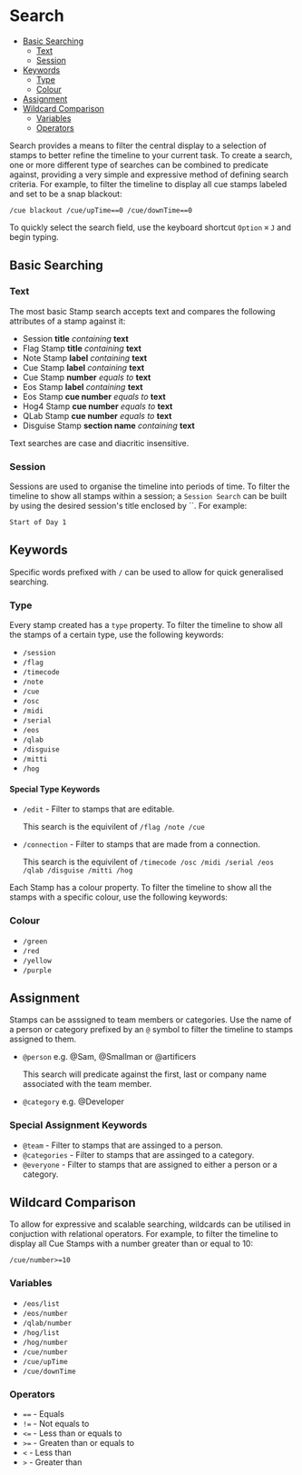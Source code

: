 # Search

- [Basic Searching](#basic-searching)
    - [Text](#text)
    - [Session](#session)
- [Keywords](#keywords)
    - [Type](#type)
    - [Colour](#colour)
- [Assignment](#assignment)
- [Wildcard Comparison](#wildcard-comparison)
	- [Variables](#variables)
    - [Operators](#operators)

Search provides a means to filter the central display to a selection of stamps to better refine the timeline to your current task.
To create a search, one or more different type of searches can be combined to predicate against, providing a very simple and expressive method of defining search criteria.
For example, to filter the timeline to display all cue stamps labeled and set to be a snap blackout:

`/cue blackout /cue/upTime==0 /cue/downTime==0`

To quickly select the search field, use the keyboard shortcut `Option` `⌘` `J` and begin typing.

<a name="basic-searching"></a>
## Basic Searching

<a name="text"></a>
### Text
The most basic Stamp search accepts text and compares the following attributes of a stamp against it:
- Session **title** *containing* **text**
- Flag Stamp **title** *containing* **text**
- Note Stamp **label** *containing* **text**
- Cue Stamp **label** *containing* **text**
- Cue Stamp **number** *equals to* **text**
- Eos Stamp **label** *containing* **text**
- Eos Stamp **cue number** *equals to* **text**
- Hog4 Stamp **cue number** *equals to* **text**
- QLab Stamp **cue number** *equals to* **text**
- Disguise Stamp **section name** *containing* **text**

Text searches are case and diacritic insensitive.

<a name="session"></a>
### Session
Sessions are used to organise the timeline into periods of time. 
To filter the timeline to show all stamps within a session; a `Session Search` can be built by using the desired session's title enclosed by ``.
For example:

``Start of Day 1``

<a name="keywords"></a>
## Keywords
Specific words prefixed with `/` can be used to allow for quick generalised searching.
<a name="type"></a>
### Type
Every stamp created has a `type` property.
To filter the timeline to show all the stamps of a certain type, use the following keywords:
- `/session`
- `/flag`
- `/timecode`
- `/note`
- `/cue`
- `/osc`
- `/midi`
- `/serial`
- `/eos`
- `/qlab`
- `/disguise`
- `/mitti`
- `/hog`

#### Special Type Keywords
- `/edit` - Filter to stamps that are editable.

    This search is the equivilent of `/flag /note /cue`
    
- `/connection` - Filter to stamps that are made from a connection.

    This search is the equivilent of `/timecode /osc /midi /serial /eos /qlab /disguise /mitti /hog`

<a name="colour"></a>
Each Stamp has a colour property. To filter the timeline to show all the stamps with a specific colour, use the following keywords:
### Colour
- `/green`
- `/red`
- `/yellow`
- `/purple`

<a name="assinnment"></a>
## Assignment
Stamps can be asssigned to team members or categories. 
Use the name of a person or category prefixed by an `@` symbol to filter the timeline to stamps assigned to them.
- `@person` e.g. @Sam, @Smallman or @artificers

	This search will predicate against the first, last or company name associated with the team member.

- `@category` e.g. @Developer

### Special Assignment Keywords
- `@team` - Filter to stamps that are assinged to a person.
- `@categories` - Filter to stamps that are assinged to a category.
- `@everyone` - Filter to stamps that are assigned to either a person or a category.

<a name="wildcard-comparison"></a>
## Wildcard Comparison
To allow for expressive and scalable searching, wildcards can be utilised in conjuction with relational operators.
For example, to filter the timeline to display all Cue Stamps with a number greater than or equal to 10:

`/cue/number>=10`

<a name="variables"></a>
### Variables
- `/eos/list`
- `/eos/number`
- `/qlab/number`
- `/hog/list`
- `/hog/number`
- `/cue/number`
- `/cue/upTime`
- `/cue/downTime`
<a name="operators"></a>
### Operators
- `==` - Equals
- `!=` - Not equals to
- `<=` - Less than or equals to
- `>=` - Greaten than or equals to
- `<` - Less than
- `>` - Greater than
